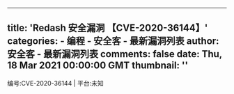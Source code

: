 
---
title: 'Redash 安全漏洞
【CVE-2020-36144】'
categories: 
    - 编程
    - 安全客 - 最新漏洞列表
author: 安全客 - 最新漏洞列表
comments: false
date: Thu, 18 Mar 2021 00:00:00 GMT
thumbnail: ''
---

<div>   
编号:CVE-2020-36144 | 平台:未知  
</div>
            